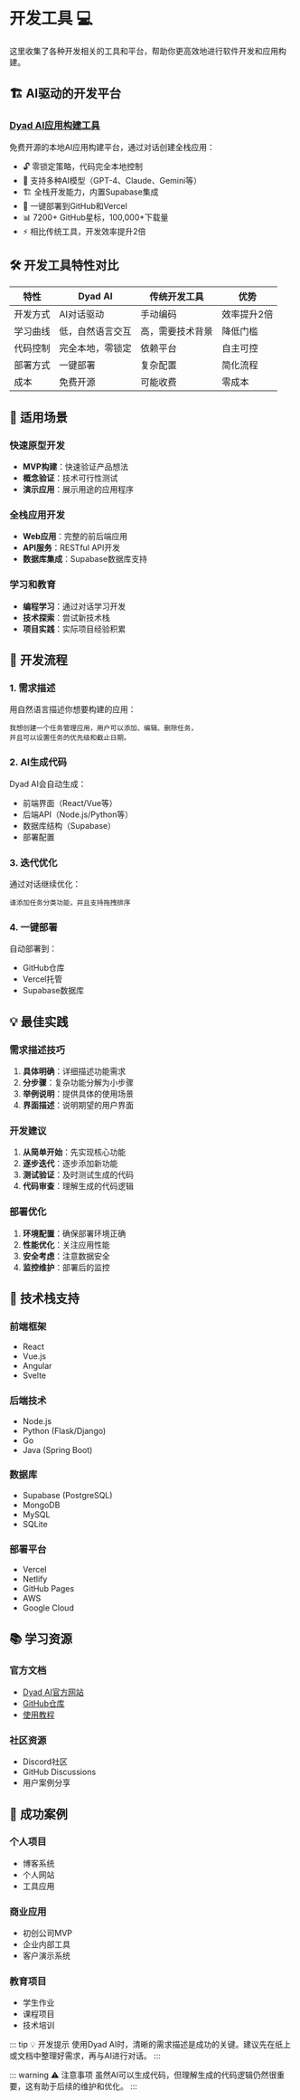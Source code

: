 # 开发工具 💻

这里收集了各种开发相关的工具和平台，帮助你更高效地进行软件开发和应用构建。

## 🏗️ AI驱动的开发平台

### [Dyad AI应用构建工具](./dyad-ai-app-builder.md)
免费开源的本地AI应用构建平台，通过对话创建全栈应用：
- 🔓 零锁定策略，代码完全本地控制
- 🤖 支持多种AI模型（GPT-4、Claude、Gemini等）
- 🏗️ 全栈开发能力，内置Supabase集成
- 🚀 一键部署到GitHub和Vercel
- 📊 7200+ GitHub星标，100,000+下载量
- ⚡ 相比传统工具，开发效率提升2倍

## 🛠️ 开发工具特性对比

| 特性 | Dyad AI | 传统开发工具 | 优势 |
|------|---------|-------------|------|
| 开发方式 | AI对话驱动 | 手动编码 | 效率提升2倍 |
| 学习曲线 | 低，自然语言交互 | 高，需要技术背景 | 降低门槛 |
| 代码控制 | 完全本地，零锁定 | 依赖平台 | 自主可控 |
| 部署方式 | 一键部署 | 复杂配置 | 简化流程 |
| 成本 | 免费开源 | 可能收费 | 零成本 |

## 🎯 适用场景

### 快速原型开发
- **MVP构建**：快速验证产品想法
- **概念验证**：技术可行性测试
- **演示应用**：展示用途的应用程序

### 全栈应用开发
- **Web应用**：完整的前后端应用
- **API服务**：RESTful API开发
- **数据库集成**：Supabase数据库支持

### 学习和教育
- **编程学习**：通过对话学习开发
- **技术探索**：尝试新技术栈
- **项目实践**：实际项目经验积累

## 🚀 开发流程

### 1. 需求描述
用自然语言描述你想要构建的应用：
```
我想创建一个任务管理应用，用户可以添加、编辑、删除任务，
并且可以设置任务的优先级和截止日期。
```

### 2. AI生成代码
Dyad AI会自动生成：
- 前端界面（React/Vue等）
- 后端API（Node.js/Python等）
- 数据库结构（Supabase）
- 部署配置

### 3. 迭代优化
通过对话继续优化：
```
请添加任务分类功能，并且支持拖拽排序
```

### 4. 一键部署
自动部署到：
- GitHub仓库
- Vercel托管
- Supabase数据库

## 💡 最佳实践

### 需求描述技巧
1. **具体明确**：详细描述功能需求
2. **分步骤**：复杂功能分解为小步骤
3. **举例说明**：提供具体的使用场景
4. **界面描述**：说明期望的用户界面

### 开发建议
1. **从简单开始**：先实现核心功能
2. **逐步迭代**：逐步添加新功能
3. **测试验证**：及时测试生成的代码
4. **代码审查**：理解生成的代码逻辑

### 部署优化
1. **环境配置**：确保部署环境正确
2. **性能优化**：关注应用性能
3. **安全考虑**：注意数据安全
4. **监控维护**：部署后的监控

## 🔧 技术栈支持

### 前端框架
- React
- Vue.js
- Angular
- Svelte

### 后端技术
- Node.js
- Python (Flask/Django)
- Go
- Java (Spring Boot)

### 数据库
- Supabase (PostgreSQL)
- MongoDB
- MySQL
- SQLite

### 部署平台
- Vercel
- Netlify
- GitHub Pages
- AWS
- Google Cloud

## 📚 学习资源

### 官方文档
- [Dyad AI官方网站](https://dyad.ai)
- [GitHub仓库](https://github.com/dyad-ai)
- [使用教程](https://docs.dyad.ai)

### 社区资源
- Discord社区
- GitHub Discussions
- 用户案例分享

## 🎉 成功案例

### 个人项目
- 博客系统
- 个人网站
- 工具应用

### 商业应用
- 初创公司MVP
- 企业内部工具
- 客户演示系统

### 教育项目
- 学生作业
- 课程项目
- 技术培训

::: tip 💡 开发提示
使用Dyad AI时，清晰的需求描述是成功的关键。建议先在纸上或文档中整理好需求，再与AI进行对话。
:::

::: warning ⚠️ 注意事项
虽然AI可以生成代码，但理解生成的代码逻辑仍然很重要，这有助于后续的维护和优化。
:::